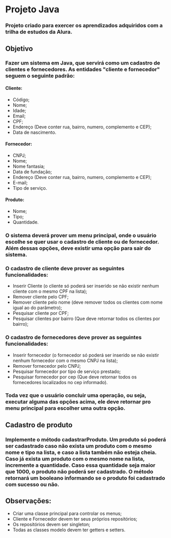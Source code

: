 # Projeto Java
### Projeto criado para exercer os aprendizados adquiridos com a trilha de estudos da Alura.

## Objetivo

### Fazer um sistema em Java, que servirá como um cadastro de clientes e fornecedores. As entidades "cliente e fornecedor" seguem o seguinte padrão:

#### Cliente:
* Código;
* Nome;
* Idade;
* Email;
* CPF;
* Endereço (Deve conter rua, bairro, numero, complemento e CEP);
* Data de nascimento.

#### Fornecedor:
* CNPJ;
* Nome;
* Nome fantasia;
* Data de fundação;
* Endereço (Deve conter rua, bairro, numero, complemento e CEP);
* E-mail;
* Tipo de serviço.

#### Produto:
* Nome;
*	Tipo;
* Quantidade.

### O sistema deverá prover um menu principal, onde o usuário escolhe se quer usar o cadastro de cliente ou de fornecedor. Além dessas opções, deve existir uma opção para sair do sistema. 

### O cadastro de cliente deve prover as seguintes funcionalidades:
* Inserir Cliente (o cliente só poderá ser inserido se não existir nenhum cliente com o mesmo  CPF na lista);
* Remover cliente pelo CPF;
* Remover cliente pelo nome (deve remover todos os clientes com nome igual ao do parâmetro);
* Pesquisar cliente por CPF;
* Pesquisar clientes por bairro (Que deve retornar todos os clientes por bairro);

### O cadastro de fornecedores deve prover as seguintes funcionalidades:

* Inserir fornecedor (o fornecedor só poderá ser inserido se não existir nenhum fornecedor com o mesmo CNPJ na lista);
* Remover fornecedor pelo CNPJ;
* Pesquisar fornecedor por tipo de serviço prestado;
* Pesquisar fornecedor por cep (Que deve retornar todos os fornecedores localizados no cep informado).

### Toda vez que o usuário concluir uma operação, ou seja, executar alguma das opções acima, ele deve retornar pro menu principal para escolher uma outra opção.

## Cadastro de produto
### Implemente o método cadastrarProduto. Um produto só poderá ser cadastrado caso não exista um produto com o mesmo nome e tipo na lista, e caso a lista também não esteja cheia. Caso já exista um produto com o mesmo nome na lista, incremente a quantidade. Caso essa quantidade seja maior que 1000, o produto não poderá ser cadastrado. O método retornará um booleano informando se o produto foi cadastrado com sucesso ou não.

## Observações: 

* Criar uma classe principal para controlar os menus;
* Cliente e Fornecedor devem ter seus próprios repositórios;
* Os repositórios devem ser singleton;
* Todas as classes modelo devem ter getters e setters.

